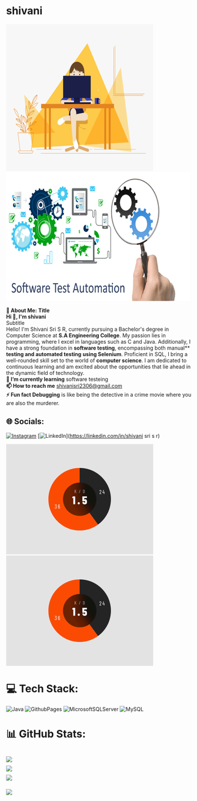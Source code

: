 # shivani

<img src="vv.gif" alt="My Project Logo" width="400" height="400">  <img src="soft-ware-testing.gif" alt="My Project Logo" width="500" height="350"> 


**💫 About Me:**
**Title**<br>**Hi 👋, I'm  shivani**<br>Subtitle<br>Hello! I'm Shivani Sri S R, currently pursuing a Bachelor's degree in Computer Science at **S.A Engineering College**. My passion lies in programming, where I excel in languages such as C and Java. Additionally, I have a strong foundation in **software testing**, encompassing both manual** **testing and automated testing** **using Selenium**. Proficient in SQL, I bring a well-rounded skill set to the world of **computer science**. I am dedicated to continuous learning and am excited about the opportunities that lie ahead in the dynamic field of technology.<br>**🌱 I’m currently learning**   software testeing<br>**📫 How to reach me**  shivanisri2306@gmail.com<br>**⚡ Fun fact Debugging** is like being the detective in a crime movie where you are also the murderer.


## 🌐 Socials:
[![Instagram](https://img.shields.io/badge/Instagram-%23E4405F.svg?logo=Instagram&logoColor=white)](https://instagram.com/srishivani23sr) [![LinkedIn](https://img.shields.io/badge/LinkedIn-%230077B5.svg?logo=linkedin&logoColor=white)](https://linkedin.com/in/shivani sri s r) 

<img src="ss.gif" alt="My Project Logo" width="400" height="300"> <img src="ss.gif" alt="My Project Logo" width="400" height="300"> 

# 💻 Tech Stack:
![Java](https://img.shields.io/badge/java-%23ED8B00.svg?style=for-the-badge&logo=openjdk&logoColor=white) ![GithubPages](https://img.shields.io/badge/github%20pages-121013?style=for-the-badge&logo=github&logoColor=white) ![MicrosoftSQLServer](https://img.shields.io/badge/Microsoft%20SQL%20Server-CC2927?style=for-the-badge&logo=microsoft%20sql%20server&logoColor=white) ![MySQL](https://img.shields.io/badge/mysql-%2300000f.svg?style=for-the-badge&logo=mysql&logoColor=white)
# 📊 GitHub Stats:
![](https://github-readme-stats.vercel.app/api?username=shivani&theme=dark&hide_border=false&include_all_commits=false&count_private=false)<br/>
![](https://github-readme-streak-stats.herokuapp.com/?user=shivani&theme=dark&hide_border=false)<br/>
![](https://github-readme-stats.vercel.app/api/top-langs/?username=shivani&theme=dark&hide_border=false&include_all_commits=false&count_private=false&layout=compact)
---
[![](https://visitcount.itsvg.in/api?id=shivani&icon=0&color=0)](https://visitcount.itsvg.in)

<!-- Proudly created with GPRM ( https://gprm.itsvg.in ) -->
